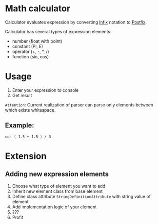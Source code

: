 # Math calculator

Calculator evaluates expression by converting [Infix](https://en.wikipedia.org/wiki/Infix_notation) notation to [Postfix](https://en.wikipedia.org/wiki/Reverse_Polish_notation).

Calculator has several types of expression elements:
+ number (float with point)
+ constant (PI, E)
+ operator (+, -, *, /)
+ function (sin, cos)

# Usage

1. Enter your expression to console
1. Get result

`Attention`: Current realization of parser can parse only elements between which exists whitespace.

## Example: 
```
cos ( 1.5 + 1.5 ) / 3
```

# Extension 

## Adding new expression elements

1. Choose what type of element you want to add
1. Inherit new element class from base element
1. Define class attribute `StringDefinitionAttribute` with string value of element
1. Add implementation logic of your element
1. ???
1. Profit